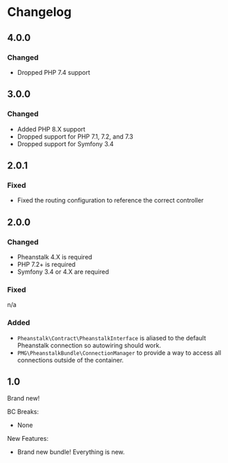 # Changelog

## 4.0.0

### Changed

- Dropped PHP 7.4 support

## 3.0.0

### Changed

- Added PHP 8.X support
- Dropped support for PHP 7.1, 7.2, and 7.3
- Dropped support for Symfony 3.4


## 2.0.1

### Fixed

- Fixed the routing configuration to reference the correct controller

## 2.0.0

### Changed

- Pheanstalk 4.X is required
- PHP 7.2+ is required
- Symfony 3.4 or 4.X are required

### Fixed
n/a

### Added

- `Pheanstalk\Contract\PheanstalkInterface` is aliased to the default Pheanstalk
  connection so autowiring should work.
- `PMG\PheanstalkBundle\ConnectionManager` to provide a way to access all
  connections outside of the container.

## 1.0

Brand new!

BC Breaks:

- None

New Features:

- Brand new bundle! Everything is new.
